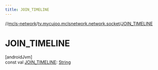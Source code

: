 ```yaml
---
title: JOIN_TIMELINE
---
```

//[mcls-network](../../index.html)/[tv.mycujoo.mclsnetwork.network.socket](index.html)/[JOIN_TIMELINE](-j-o-i-n_-t-i-m-e-l-i-n-e.html)



# JOIN_TIMELINE



[androidJvm]\
const val [JOIN_TIMELINE](-j-o-i-n_-t-i-m-e-l-i-n-e.html): [String](https://kotlinlang.org/api/latest/jvm/stdlib/kotlin/-string/index.html)




